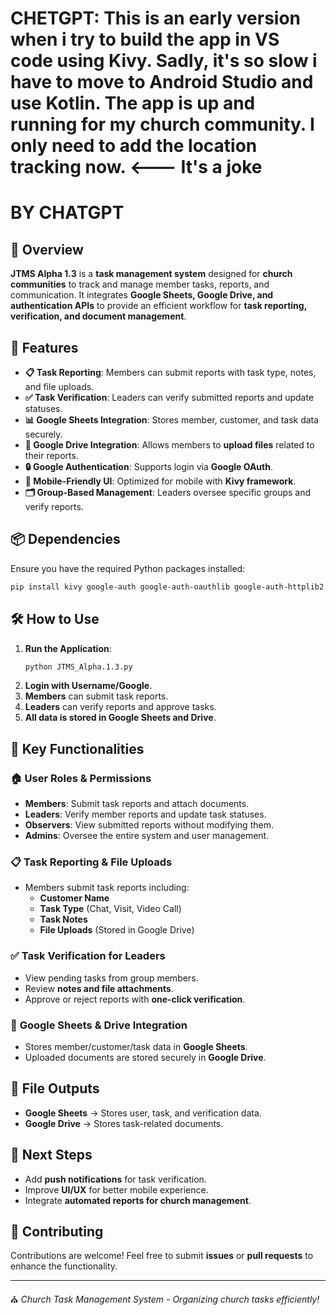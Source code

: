 # CHETGPT: This is an early version when i try to build the app in VS code using Kivy. Sadly, it's so slow i have to move to Android Studio and use Kotlin. The app is up and running for my church community. I only need to add the location tracking now. <--- It's a joke

# BY CHATGPT

## 📌 Overview
**JTMS Alpha 1.3** is a **task management system** designed for **church communities** to track and manage member tasks, reports, and communication. It integrates **Google Sheets, Google Drive, and authentication APIs** to provide an efficient workflow for **task reporting, verification, and document management**.

## 🚀 Features
- **📋 Task Reporting**: Members can submit reports with task type, notes, and file uploads.
- **✅ Task Verification**: Leaders can verify submitted reports and update statuses.
- **📊 Google Sheets Integration**: Stores member, customer, and task data securely.
- **📂 Google Drive Integration**: Allows members to **upload files** related to their reports.
- **🔒 Google Authentication**: Supports login via **Google OAuth**.
- **📱 Mobile-Friendly UI**: Optimized for mobile with **Kivy framework**.
- **🗂️ Group-Based Management**: Leaders oversee specific groups and verify reports.

## 📦 Dependencies
Ensure you have the required Python packages installed:
```bash
pip install kivy google-auth google-auth-oauthlib google-auth-httplib2 google-api-python-client
```

## 🛠 How to Use
1. **Run the Application**:
   ```bash
   python JTMS_Alpha.1.3.py
   ```
2. **Login with Username/Google**.
3. **Members** can submit task reports.
4. **Leaders** can verify reports and approve tasks.
5. **All data is stored in Google Sheets and Drive**.

## 🔑 Key Functionalities
### 🏠 **User Roles & Permissions**
- **Members**: Submit task reports and attach documents.
- **Leaders**: Verify member reports and update task statuses.
- **Observers**: View submitted reports without modifying them.
- **Admins**: Oversee the entire system and user management.

### 📋 **Task Reporting & File Uploads**
- Members submit task reports including:
  - **Customer Name**
  - **Task Type** (Chat, Visit, Video Call)
  - **Task Notes**
  - **File Uploads** (Stored in Google Drive)

### ✅ **Task Verification for Leaders**
- View pending tasks from group members.
- Review **notes and file attachments**.
- Approve or reject reports with **one-click verification**.

### 📡 **Google Sheets & Drive Integration**
- Stores member/customer/task data in **Google Sheets**.
- Uploaded documents are stored securely in **Google Drive**.

## 📁 File Outputs
- **Google Sheets** → Stores user, task, and verification data.
- **Google Drive** → Stores task-related documents.

## 📌 Next Steps
- Add **push notifications** for task verification.
- Improve **UI/UX** for better mobile experience.
- Integrate **automated reports for church management**.

## 🤝 Contributing
Contributions are welcome! Feel free to submit **issues** or **pull requests** to enhance the functionality.

---
⛪ *Church Task Management System - Organizing church tasks efficiently!*
